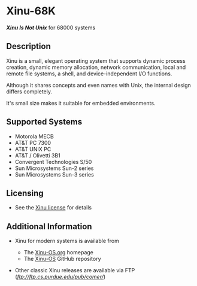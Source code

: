 # Xinu-68K

**_Xinu Is Not Unix_** for 68000 systems

## Description

Xinu is a small, elegant operating system that supports dynamic process
creation, dynamic memory allocation, network communication, local and remote
file systems, a shell, and device-independent I/O functions.

Although it shares concepts and even names with Unix, the internal design
differs completely.

It's small size makes it suitable for embedded environments.

## Supported Systems

- Motorola MECB
- AT&T PC 7300
- AT&T UNIX PC
- AT&T / Olivetti 3B1
- Convergent Technologies S/50
- Sun Microsystems Sun-2 series
- Sun Microsystems Sun-3 series

## Licensing

- See the [Xinu license](LICENSE.md) for details

## Additional Information

- Xinu for modern systems is available from

  - The [Xinu-OS.org](http://xinu-os.org/) homepage
  - The [Xinu-OS](https://github.com/xinu-os) GitHub repository

- Other classic Xinu releases are available via FTP
  (_ftp://ftp.cs.purdue.edu/pub/comer/_)

